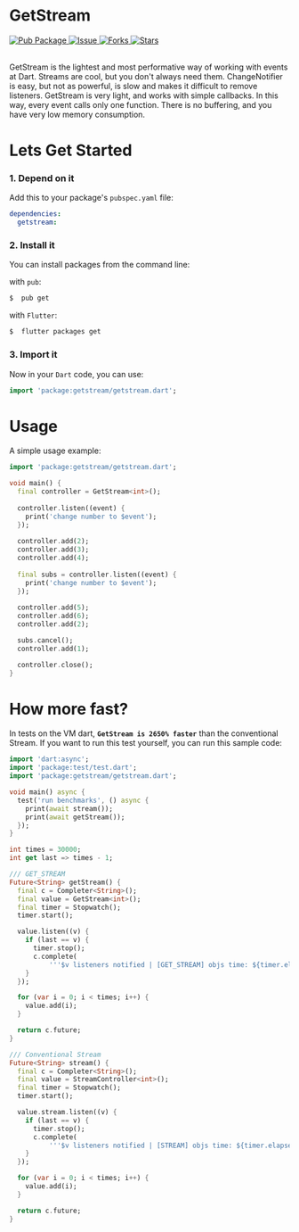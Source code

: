 # GetStream

   <a href="https://pub.dartlang.org/packages/getstream">  
    <img src="https://img.shields.io/pub/v/getstream.svg"  
      alt="Pub Package" />  
  </a> 
   <a href="https://github.com/jonataslaw/getstream/issues">  
    <img src="https://img.shields.io/github/issues/jonataslaw/getstream"  
      alt="Issue" />  
  </a> 
   <a href="https://github.com/jonataslaw/getstream/network">  
    <img src="https://img.shields.io/github/forks/jonataslaw/getstream"  
      alt="Forks" />  
  </a> 
   <a href="https://github.com/jonataslaw/getstream/stargazers">  
    <img src="https://img.shields.io/github/stars/jonataslaw/getstream"  
      alt="Stars" />  
  </a>
  <br>
  <br>

GetStream is the lightest and most performative way of working with events at Dart. Streams are cool, but you don't always need them. ChangeNotifier is easy, but not as powerful, is slow and makes it difficult to remove listeners. GetStream is very light, and works with simple callbacks. In this way, every event calls only one function. There is no buffering, and you have very low memory consumption.

# Lets Get Started

### 1. Depend on it
Add this to your package's `pubspec.yaml` file:

```yaml
dependencies:
  getstream:
```

### 2. Install it

You can install packages from the command line:

with `pub`:

```css
$  pub get
```

with `Flutter`:

```css
$  flutter packages get
```

### 3. Import it

Now in your `Dart` code, you can use: 

````dart
import 'package:getstream/getstream.dart';
````

# Usage

A simple usage example:

```dart
import 'package:getstream/getstream.dart';

void main() {
  final controller = GetStream<int>();
  
  controller.listen((event) {
    print('change number to $event');
  });
  
  controller.add(2);
  controller.add(3);
  controller.add(4);
 
  final subs = controller.listen((event) {
    print('change number to $event');
  });
  
  controller.add(5);
  controller.add(6);
  controller.add(2);

  subs.cancel();
  controller.add(1);

  controller.close();
}


```
# How more fast? 
In tests on the VM dart, **```GetStream is 2650% faster```** than the conventional Stream. If you want to run this test yourself, you can run this sample code:

```dart
import 'dart:async';
import 'package:test/test.dart';
import 'package:getstream/getstream.dart';

void main() async {
  test('run benchmarks', () async {
    print(await stream());
    print(await getStream());
  });
}

int times = 30000;
int get last => times - 1;

/// GET_STREAM
Future<String> getStream() {
  final c = Completer<String>();
  final value = GetStream<int>();
  final timer = Stopwatch();
  timer.start();

  value.listen((v) {
    if (last == v) {
      timer.stop();
      c.complete(
          '''$v listeners notified | [GET_STREAM] objs time: ${timer.elapsedMicroseconds}ms''');
    }
  });

  for (var i = 0; i < times; i++) {
    value.add(i);
  }

  return c.future;
}

/// Conventional Stream
Future<String> stream() {
  final c = Completer<String>();
  final value = StreamController<int>();
  final timer = Stopwatch();
  timer.start();

  value.stream.listen((v) {
    if (last == v) {
      timer.stop();
      c.complete(
          '''$v listeners notified | [STREAM] objs time: ${timer.elapsedMicroseconds}ms''');
    }
  });

  for (var i = 0; i < times; i++) {
    value.add(i);
  }

  return c.future;
}

```
